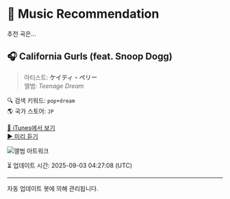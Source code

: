 
# 🎵 Music Recommendation

추천 곡은...

## 🎧 California Gurls (feat. Snoop Dogg)  
> 아티스트: **ケイティ・ペリー**  
> 앨범: _Teenage Dream_  

🔍 검색 키워드: `pop+dream`  
🌎 국가 스토어: `JP`

[🔗 iTunes에서 보기](https://music.apple.com/jp/album/california-gurls-feat-snoop-dogg/716270039?i=716270310&uo=4)  
[▶️ 미리 듣기](https://audio-ssl.itunes.apple.com/itunes-assets/AudioPreview122/v4/7a/f1/86/7af186cb-bd08-7356-d0db-7db180e2e30c/mzaf_1773704851378041434.plus.aac.p.m4a)

![앨범 아트워크](https://is1-ssl.mzstatic.com/image/thumb/Music116/v4/cd/03/3e/cd033eb7-dc3b-eb31-edb6-8ce082cb8696/13UABIM57789.rgb.jpg/100x100bb.jpg)

⏳ 업데이트 시간: 2025-09-03 04:27:08 (UTC)

---
자동 업데이트 봇에 의해 관리됩니다.
